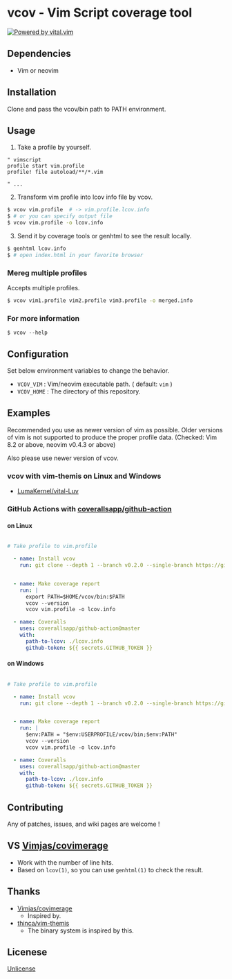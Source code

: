 # vcov - Vim Script coverage tool

[![Powered by vital.vim](https://img.shields.io/badge/powered%20by-vital.vim-80273f.svg?style=flat-square)](https://github.com/vim-jp/vital.vim)


## Dependencies

- Vim or neovim

## Installation

Clone and pass the vcov/bin path to PATH environment.


## Usage

1. Take a profile by yourself.

```vim
" vimscript
profile start vim.profile
profile! file autoload/**/*.vim

" ...
```

2. Transform vim profile into lcov info file by vcov.

```sh
$ vcov vim.profile  # -> vim.profile.lcov.info
$ # or you can specify output file
$ vcov vim.profile -o lcov.info
```

3. Send it by coverage tools or genhtml to see the result locally.

```sh
$ genhtml lcov.info
$ # open index.html in your favorite browser
```

### Mereg multiple profiles

Accepts multiple profiles.

```sh
$ vcov vim1.profile vim2.profile vim3.profile -o merged.info
```

### For more information

```
$ vcov --help
```

## Configuration

Set below environment variables to change the behavior.

- `VCOV_VIM` : Vim/neovim executable path.  ( default: `vim` )
- `VCOV_HOME` : The directory of this repository.

## Examples

Recommended you use as newer version of vim as possible.
Older versions of vim is not supported to produce the proper profile data.
(Checked: Vim 8.2 or above, neovim v0.4.3 or above)

Also please use newer version of vcov.

### vcov with vim-themis on Linux and Windows

- [LumaKernel/vital-Luv](https://github.com/LumaKernel/vital-Luv/blob/master/.github/workflows/Windows-Vim-neovim.yml)


### GitHub Actions with [coverallsapp/github-action](https://github.com/coverallsapp/github-action)

#### on Linux

```yaml

# Take profile to vim.profile

  - name: Install vcov
    run: git clone --depth 1 --branch v0.2.0 --single-branch https://github.com/LumaKernel/vcov $HOME/vcov


  - name: Make coverage report
    run: |
      export PATH=$HOME/vcov/bin:$PATH
      vcov --version
      vcov vim.profile -o lcov.info

  - name: Coveralls
    uses: coverallsapp/github-action@master
    with:
      path-to-lcov: ./lcov.info
      github-token: ${{ secrets.GITHUB_TOKEN }}
```


#### on Windows


```yaml

# Take profile to vim.profile

  - name: Install vcov
    run: git clone --depth 1 --branch v0.2.0 --single-branch https://github.com/LumaKernel/vcov $env:USERPROFILE/vcov


  - name: Make coverage report
    run: |
      $env:PATH = "$env:USERPROFILE/vcov/bin;$env:PATH"
      vcov --version
      vcov vim.profile -o lcov.info

  - name: Coveralls
    uses: coverallsapp/github-action@master
    with:
      path-to-lcov: ./lcov.info
      github-token: ${{ secrets.GITHUB_TOKEN }}
```


## Contributing

Any of patches, issues, and wiki pages are welcome !

## VS [Vimjas/covimerage](https://github.com/Vimjas/covimerage)

- Work with the number of line hits.
- Based on `lcov(1)`, so you can use `genhtml(1)` to check the result.

## Thanks

- [Vimjas/covimerage](https://github.com/Vimjas/covimerage)
  - Inspired by.
- [thinca/vim-themis](https://github.com/thinca/vim-themis)
  - The binary system is inspired by this.


## Licenese

[Unlicense](https://unlicense.org)
